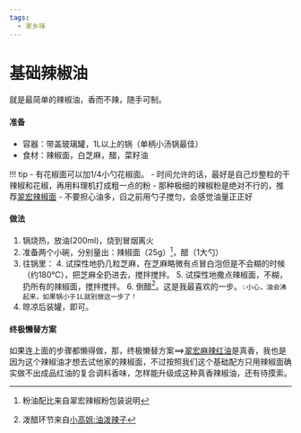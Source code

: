 ```yaml
---
tags:
  - 家乡味
---
```


# 基础辣椒油

就是最简单的辣椒油，香而不辣，随手可制。

#### 准备
- 容器：带盖玻璃罐，1L以上的锅（单柄小汤锅最佳）
- 食材：辣椒面，白芝麻，醋，菜籽油

!!! tip
    - 有花椒面可以加1/4小勺花椒面。
    - 时间允许的话，最好是自己炒整粒的干辣椒和花椒，再用料理机打成粗一点的粉
    - 那种极细的辣椒粉是绝对不行的，推荐[翠宏辣椒面](https://union-click.jd.com/jdc?e=618%7Cpc%7C&p=JF8BAN0JK1olXgIDV1ZeAEMTBl8IGloUXQABVldbCUwnRzBQRQQlBENHFRxWFlVPRjtUBABAQlRcCEBdCUoWA2kLGVITXAEdDRsBVXtESDtaWwdpK2RiACA-Xh5pSAsLeS9lUQoyVW5eCUsQAW0JHFsTbTYCU24fZp6ev7eukY6c4d6ky11ZCXsWM28PH1wdXA4AVltbC0knBG8BKxhNFl5SZG5tC3sQA2YcHSlUDxIEJm5tCHsUMy1mTFpGCgELAFhfChtEBj1fElNCD1YDUFcJD01AAWtfTFklXwcDUFdtOA)
    - 不要担心油多，舀之前用勺子搅匀，会感觉油量正正好

#### 做法
1. 锅烧热，放油(200ml)，烧到冒烟离火
2. 准备两个小碗，分别量出：辣椒面（25g）[^1]，醋（1大勺）
3. 往锅里：
    4. 试探性地扔几粒芝麻，在芝麻略微有点冒白泡但是不会糊的时候（约180℃），把芝麻全扔进去，搅拌搅拌。
    5. 试探性地撒点辣椒面，不糊，扔所有的辣椒面，搅拌搅拌。
    6. 倒醋[^2]。这是我最喜欢的一步。`💡小心，油会沸起来，如果锅小于1L就别做这一步了！`
7. 晾凉后装罐，即可。

#### 终极懒替方案
如果连上面的步骤都懒得做，那，终极懒替方案==>[翠宏麻辣红油](https://union-click.jd.com/jdc?e=618%7Cpc%7C&p=JF8BAN0JK1olXgIDV1ZeAEMTBl8IGloUXAQCVVleAUMnRzBQRQQlBENHFRxWFlVPRjtUBABAQlRcCEBdCUoWAm0IGlwWVA4dDRsBVXtfVAhWQAR0HWR5EFwiCBZXYG1ufQNTUQoyVW5eCUsQAW0JHFsTbTYCU24fZp6ev7eukY6c4d6ky11ZCXsWM28PH1wdXQUHV1lbCkMnBG8BKxhNFl5SZG5tC3sQA2YcHSlUDxIEJm5tCHsUMy1mH1hAWgMFVwwKXE8RBj0JGFIVWwVWUA1eWx8RVmddHlIlXwcDUFdtOA)是真香，我也是因为这个辣椒油才想去试他家的辣椒面，不过按照我们这个基础配方只用辣椒面确实做不出成品红油的复合调料香味，怎样能升级成这种真香辣椒油，还有待摸索。
    

[^1]:粉油配比来自翠宏辣椒粉包装说明
[^2]:泼醋环节来自[小高姐:油泼辣子](https://www.bilibili.com/video/av82598406/)


